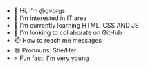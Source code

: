 - 👋 Hi, I’m @gvbrgs
- 👀 I’m interested in IT area
- 🌱 I’m currently learning HTML, CSS AND JS
- 💞️ I’m looking to collaborate on GitHub
- 📫 How to reach me messages
- 😄 Pronouns: She/Her
- ⚡ Fun fact: I'm very young

